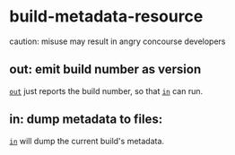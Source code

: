 # build-metadata-resource
caution: misuse may result in angry concourse developers

## out: emit build number as version

[`out`](out) just reports the build number, so that [`in`](in) can run.

## in: dump metadata to files:

[`in`](in) will dump the current build's metadata.
